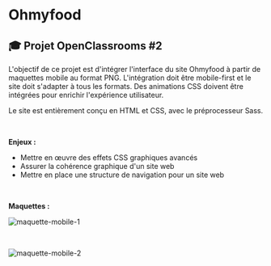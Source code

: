 # Ohmyfood

## 🎓 Projet OpenClassrooms #2

L'objectif de ce projet est d'intégrer l'interface du site Ohmyfood à partir de maquettes mobile au format PNG. L'intégration doit être mobile-first et le site doit s'adapter à tous les formats. Des animations CSS doivent être intégrées pour enrichir l'expérience utilisateur.

Le site est entièrement conçu en HTML et CSS, avec le préprocesseur Sass.

<br>

**Enjeux :**
- Mettre en œuvre des effets CSS graphiques avancés
- Assurer la cohérence graphique d'un site web
- Mettre en place une structure de navigation pour un site web
<br>

**Maquettes :**
<br>

![maquette-mobile-1](https://github.com/FaustineBrachotte/Ohmyfood/assets/105442482/dfc1e3ca-6a1b-4af1-b5c9-2002c2c09737)

<br>

![maquette-mobile-2](https://github.com/FaustineBrachotte/Ohmyfood/assets/105442482/0de02a8c-16c1-4349-be74-a968db192645)

